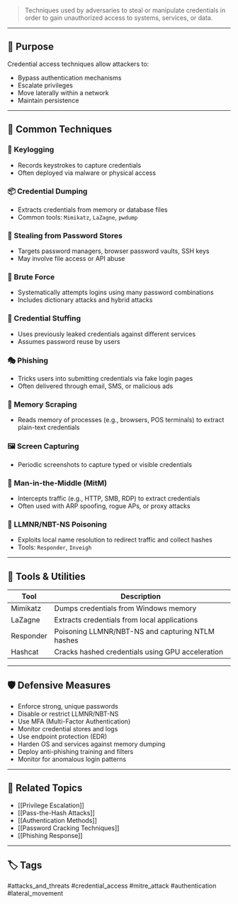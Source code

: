 > Techniques used by adversaries to steal or manipulate credentials in order to gain unauthorized access to systems, services, or data.

---

## 🎯 Purpose

Credential access techniques allow attackers to:
- Bypass authentication mechanisms
- Escalate privileges
- Move laterally within a network
- Maintain persistence

---

## 🧠 Common Techniques

### 🔐 Keylogging
- Records keystrokes to capture credentials
- Often deployed via malware or physical access

### 📦 Credential Dumping
- Extracts credentials from memory or database files
- Common tools: `Mimikatz`, `LaZagne`, `pwdump`

### 💼 Stealing from Password Stores
- Targets password managers, browser password vaults, SSH keys
- May involve file access or API abuse

### 🧮 Brute Force
- Systematically attempts logins using many password combinations
- Includes dictionary attacks and hybrid attacks

### 🧬 Credential Stuffing
- Uses previously leaked credentials against different services
- Assumes password reuse by users

### 🎭 Phishing
- Tricks users into submitting credentials via fake login pages
- Often delivered through email, SMS, or malicious ads

### 💽 Memory Scraping
- Reads memory of processes (e.g., browsers, POS terminals) to extract plain-text credentials

### 🖼️ Screen Capturing
- Periodic screenshots to capture typed or visible credentials

### 🧾 Man-in-the-Middle (MitM)
- Intercepts traffic (e.g., HTTP, SMB, RDP) to extract credentials
- Often used with ARP spoofing, rogue APs, or proxy attacks

### 🔄 LLMNR/NBT-NS Poisoning
- Exploits local name resolution to redirect traffic and collect hashes
- Tools: `Responder`, `Inveigh`

---

## 🧰 Tools & Utilities

| Tool        | Description                         |
|-------------|-------------------------------------|
| Mimikatz    | Dumps credentials from Windows memory |
| LaZagne     | Extracts credentials from local applications |
| Responder   | Poisoning LLMNR/NBT-NS and capturing NTLM hashes |
| Hashcat     | Cracks hashed credentials using GPU acceleration |

---

## 🛡️ Defensive Measures

- Enforce strong, unique passwords
- Disable or restrict LLMNR/NBT-NS
- Use MFA (Multi-Factor Authentication)
- Monitor credential stores and logs
- Use endpoint protection (EDR)
- Harden OS and services against memory dumping
- Deploy anti-phishing training and filters
- Monitor for anomalous login patterns

---

## 🔗 Related Topics

- [[Privilege Escalation]]
- [[Pass-the-Hash Attacks]]
- [[Authentication Methods]]
- [[Password Cracking Techniques]]
- [[Phishing Response]]

---

## 🏷️ Tags  
#attacks_and_threats #credential_access #mitre_attack #authentication #lateral_movement

